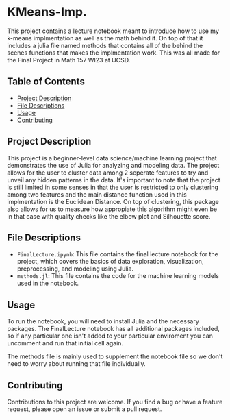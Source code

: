 # KMeans-Imp.
This project contains a lecture notebook meant to introduce how to use my k-means implmentation as well as the math behind it. On top of that it includes a julia file named methods that contains all of the behind the scenes functions that makes the implmentation work. This was all made for the Final Project in Math 157 WI23 at UCSD.

## Table of Contents

- [Project Description](#project-description)
- [File Descriptions](#file-descriptions)
- [Usage](#usage)
- [Contributing](#contributing)

## Project Description

This project is a beginner-level data science/machine learning project that demonstrates the use of Julia for analyzing and modeling data. The project allows for the user to cluster data among 2 seperate features to try and unveil any hidden patterns in the data. It's important to note that the project is still limited in some senses in that the user is restricted to only clustering among two features and the main distance function used in this implmentation is the Euclidean Distance. On top of clustering, this package also allows for us to measure how appropiate this algorithm might even be in that case with quality checks like the elbow plot and Silhouette score.

## File Descriptions

- `FinalLecture.ipynb`: This file contains the final lecture notebook for the project, which covers the basics of data exploration, visualization, preprocessing, and modeling using Julia.
- `methods.jl`: This file contains the code for the machine learning models used in the notebook.

## Usage

To run the notebook, you will need to install Julia and the necessary packages. The FinalLecture notebook has all additional packages included, so if any particular one isn't added to your particular enviroment you can uncomment and run that initial cell again.

The methods file is mainly used to supplement the notebook file so we don't need to worry about running that file individually.

## Contributing

Contributions to this project are welcome. If you find a bug or have a feature request, please open an issue or submit a pull request.

